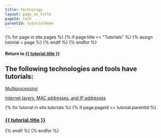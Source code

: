 ```yaml
---
title: Technology
layout: page_no_title
pageId: tech
parentId: tutorialHome
---
```


{% for page in site.pages %}
{% if page.title == "Tutorials" %}
{% assign tutorial = page %}
{% endif %}
{% endfor %}

#### Return to [{{ tutorial.title }}]({{tutorial.url}})

<!--
{% for tutorial in site.tutorials %}
{% if tutorial.pageId == page.parentId %}
### Return to [{{ tutorial.title }}]({{tutorial.url}})
{% endif %}
{% endfor %}
-->

## The following technologies and tools have tutorials:

[Multiprocessing]()

[Internet layers, MAC addresses, and IP addresses]()

{% for tutorial in site.tutorials %}
{% if page.pageId == tutorial.parentId %}
### [{{ tutorial.title }}]({{tutorial.url}})
{% endif %}
{% endfor %}

